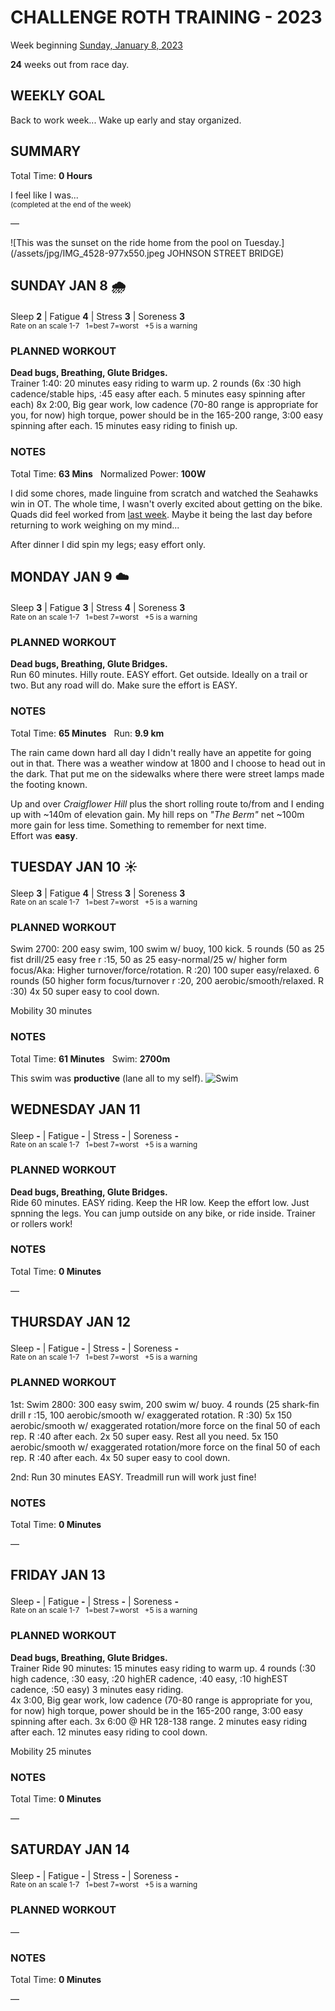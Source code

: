 # CHALLENGE ROTH TRAINING - 2023
Week beginning [Sunday, January 8, 2023](javascript:flick('sun');)

**24** weeks out from race day.

## WEEKLY GOAL
Back to work week... Wake up early and stay organized.

## SUMMARY
Total Time: **0 Hours**

I feel like I was...
<br /><sup>(completed at the end of the week)</sup>

&mdash;

![This was the sunset on the ride home from the pool on Tuesday.](/assets/jpg/IMG_4528-977x550.jpeg JOHNSON STREET BRIDGE)

## SUNDAY JAN 8 🌧
Sleep **2** | Fatigue **4** | Stress **3** | Soreness **3**
<sup><br />Rate on an scale 1-7 &nbsp; 1=best 7=worst &nbsp; +5 is a warning</sup>

### PLANNED WORKOUT
**Dead bugs, Breathing, Glute Bridges.**  
Trainer 1:40: 
20 minutes easy riding to warm up.
2 rounds (6x :30 high cadence/stable hips, :45 easy after each. 5 minutes easy spinning after each)
8x 2:00, Big gear work, low cadence (70-80 range is appropriate for you, for now) high torque, power should be in the 165-200 range, 3:00 easy spinning after each.
15 minutes easy riding to finish up.

### NOTES
Total Time: **63 Mins** &nbsp; Normalized Power: **100W**

I did some chores, made linguine from scratch and watched the Seahawks win in OT.  The whole time, I wasn't overly excited about getting on the bike.  Quads did feel worked from [last week](challenge2023-25weeksout).  Maybe it being the last day before returning to work weighing on my mind...

After dinner I did spin my legs; easy effort only.

<!---->
## MONDAY JAN 9 ☁️
Sleep **3** | Fatigue **3** | Stress **4** | Soreness **3**
<sup><br />Rate on an scale 1-7 &nbsp; 1=best 7=worst &nbsp; +5 is a warning</sup>

### PLANNED WORKOUT
**Dead bugs, Breathing, Glute Bridges.**  
Run 60 minutes. Hilly route. EASY effort. 
Get outside. Ideally on a trail or two. But any road will do. 
Make sure the effort is EASY.

### NOTES
Total Time: **65 Minutes** &nbsp; Run: **9.9 km**

The rain came down hard all day I didn't really have an appetite for going out in that.  There was a weather window at 1800 and I choose to head out in the dark.  That put me on the sidewalks where there were street lamps made the footing known.

Up and over _Craigflower Hill_ plus the short rolling route to/from and I ending up with ~140m of elevation gain.  My hill reps on _"The Berm"_ net ~100m more gain for less time.  Something to remember for next time.    
Effort was **easy**.

<!---->
## TUESDAY JAN 10 ☀️
Sleep **3** | Fatigue **4** | Stress **3** | Soreness **3**
<sup><br />Rate on an scale 1-7 &nbsp; 1=best 7=worst &nbsp; +5 is a warning</sup>

### PLANNED WORKOUT
Swim 2700: 
200 easy swim, 100 swim w/ buoy, 100 kick. 
5 rounds (50 as 25 fist drill/25 easy free r :15, 50 as 25 easy-normal/25 w/ higher form focus/Aka: Higher turnover/force/rotation. R :20)
100 super easy/relaxed. 
6 rounds (50 higher form focus/turnover r :20, 200 aerobic/smooth/relaxed. R :30)
4x 50 super easy to cool down. 

Mobility 30 minutes

### NOTES
Total Time: **61 Minutes** &nbsp; Swim: **2700m**

This swim was **productive** (lane all to my self).
![Swim](/assets/jpg/swim-20230110.jpeg)

<!---->
## WEDNESDAY JAN 11
Sleep **-** | Fatigue **-** | Stress **-** | Soreness **-**
<sup><br />Rate on an scale 1-7 &nbsp; 1=best 7=worst &nbsp; +5 is a warning</sup>

### PLANNED WORKOUT
**Dead bugs, Breathing, Glute Bridges.**  
Ride 60 minutes. EASY riding. Keep the HR low. Keep the effort low. Just spnning the legs. 
You can jump outside on any bike, or ride inside. Trainer or rollers work!

### NOTES
Total Time: **0 Minutes**

&mdash;  

<!---->
## THURSDAY JAN 12
Sleep **-** | Fatigue **-** | Stress **-** | Soreness **-**
<sup><br />Rate on an scale 1-7 &nbsp; 1=best 7=worst &nbsp; +5 is a warning</sup>

### PLANNED WORKOUT
1st: Swim 2800: 
300 easy swim, 200 swim w/ buoy. 
4 rounds (25 shark-fin drill r :15, 100 aerobic/smooth w/ exaggerated rotation. R :30)
5x 150 aerobic/smooth w/ exaggerated rotation/more force on the final 50 of each rep. R :40 after each. 
2x 50 super easy. Rest all you need. 
5x 150 aerobic/smooth w/ exaggerated rotation/more force on the final 50 of each rep. R :40 after each.
4x 50 super easy to cool down.

2nd: Run 30 minutes EASY. Treadmill run will work just fine!


### NOTES
Total Time: **0 Minutes**

&mdash;  

<!---->
## FRIDAY JAN 13
Sleep **-** | Fatigue **-** | Stress **-** | Soreness **-**
<sup><br />Rate on an scale 1-7 &nbsp; 1=best 7=worst &nbsp; +5 is a warning</sup>

### PLANNED WORKOUT
**Dead bugs, Breathing, Glute Bridges.**  
Trainer Ride 90 minutes: 
15 minutes easy riding to warm up.
4 rounds (:30 high cadence, :30 easy, :20 highER cadence, :40 easy, :10 highEST cadence, :50 easy) 
3 minutes easy riding.  
4x 3:00, Big gear work, low cadence (70-80 range is appropriate for you, for now) high torque, power should be in the 165-200 range, 3:00 easy spinning after each.
3x 6:00 @ HR 128-138 range. 2 minutes easy riding after each. 
12 minutes easy riding to cool down.

Mobility 25 minutes

### NOTES
Total Time: **0 Minutes**

&mdash;  

<!---->
## SATURDAY JAN 14
Sleep **-** | Fatigue **-** | Stress **-** | Soreness **-**
<sup><br />Rate on an scale 1-7 &nbsp; 1=best 7=worst &nbsp; +5 is a warning</sup>

### PLANNED WORKOUT
&mdash;  

### NOTES
Total Time: **0 Minutes**

&mdash;  
